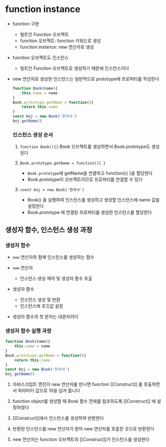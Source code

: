 # function instance

- function 구분
  - 빌트인 Function 오브젝트
  - function 오브젝트: function 키워드로 생성
  - function instance: new 연산자로 생성

- function 오브젝트도 인스턴스
  - 빌트인 Function 오브젝트로 생성하기 때문에 인스턴스이다

- new 연산자로 생성한 인스턴스는 일반적으로 prototype에 프로퍼티를 작성한다 

  ```js
  function Book(name){
      this.name = name
  }
  Book.prototype.getName = function(){
      return this.name
  }
  const boj = new Book('한국사')
  boj.getName()
  ```

  ### 인스턴스 생성 순서

  1. `function Book(){}` Book 오브젝트를 생성하면서 Book.prototype도 생성된다
  2. `Book.prototype.getName = function(){ }` 
     - `Book.prototype`에 getName을 연결하고 function(){ }을 할당한다
     - Book.prototype이 오브젝트이므로 프로퍼티를 연결할 수 있다

  3. `const boj = new Book('한국사')` 
     - Book() 을 실행하여 인스턴스를 생성하고 생성할 인스턴스에 name 값을 설정한다 
     - Book.prototype 에 연결된 프로퍼티를 생성한 인스턴스를 할당한다 

## 생성자 함수, 인스턴스 생성 과정

### 생성자 함수

- `new` 연산자와 함께 인스턴스를 생성하는 함수
- `new` 연산자
  - 인스턴스 생성 제어 및 생성자 함수 호출

- 생성자 함수
  - 인스턴스 생성 및 반환
  - 인스턴스에 초깃값 설정

- 생성자 함수의 첫 문자는 대문자이다

### 생성자 함수 실행 과정

```js
function Book(name){
    this.name = name
}
Book.prototype.getName = function(){
    return this.name
}
const boj = new Book('한국사')
boj.getName()
```

1. 자바스크립트 엔진이 new 연산자를 만나면 function [[Construct]] 를 호출하면서 파라미터 값으로 10을 넘겨 줍니다 

2. function object를 생성할 때 Book 함수 전체를 참조하도록 [[Construct]] 에 설정하였다
3. [[Construct]]에서 인스턴스를 생성하여 반환한다 
4. 반환된 인스턴스를 new 연산자가 받아 new 연산자를 호출한 곳으로 반환한다
5. new 연산자는 function 오브젝트의 [[Construct]]가 인스턴스를 생성한다  

